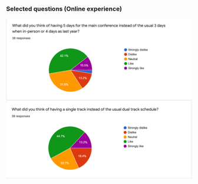 
### Selected questions (Online experience)

<!-- ![oe1](images/3-oe1.png) -->
<!-- ![oe2](images/3-oe2.png) -->
<!-- ![oe3](images/3-oe3.png) -->
<!-- ![oe4](images/3-oe4.png) -->
<!-- ![oe5](images/3-oe5.png) -->
![oe6](images/3-oe6.png)
![oe7](images/3-oe7.png)
<!-- ![oe8](images/3-oe8.png) -->
<!-- ![oe9](images/3-oe9.png) -->
